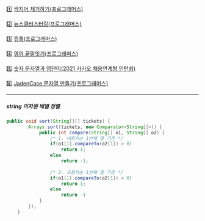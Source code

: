 :one: [짝지어 제거하기(프로그래머스)](./07_string/1_remove_by_pair.md)

:two: [뉴스클러스터링(프로그래머스)](./07_string/2_news_clustering.md)

:three: [튜플(프로그래머스)](./07_string/3_tuple.md)

:four: [영어 끝말잇기(프로그래머스)](./07_string/4_end_to_end.md)

:five: [숫자 문자열과 영단어(2021 카카오 채용연계형 인턴쉽)](./07_string/5_number_string.md)

:six: [JadenCase 문자열 만들기(프로그래머스)](./07_string/6_jadencase.md)

---

##### **string 이차원 배열 정렬**

```java
public void sort(String[][] tickets) {
        Arrays.sort(tickets, new Comparator<String[]>() {
            public int compare(String[] o1, String[] o2) {
                /* 1. 내림차순 1번째 열 기준 */
                if(o1[1].compareTo(o2[1]) > 0)
                    return 1;
                else
                    return -1;
                
                /* 2. 오름차순 1번째 열 기준 */
            	if(o1[1].compareTo(o2[1]) < 0)
                    return 1;
                else
                    return -1
            }
        });
    }
```


